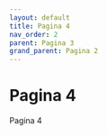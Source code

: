 ```yaml
---
layout: default
title: Pagina 4
nav_order: 2
parent: Pagina 3
grand_parent: Pagina 2
---
```



# Pagina 4

Pagina 4
